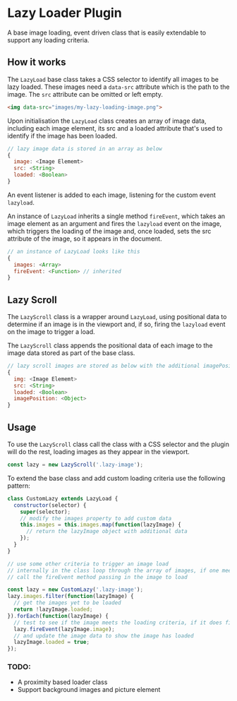 # Lazy Loader Plugin

A base image loading, event driven class that is easily extendable to support any loading criteria.

## How it works

The `LazyLoad` base class takes a CSS selector to identify all images to be lazy loaded. These images need a `data-src` attribute which is the path to the image. The `src` attribute can be omitted or left empty.

```html
<img data-src="images/my-lazy-loading-image.png">
```

Upon initialisation the `LazyLoad` class creates an array of image data, including each image element, its src and a loaded attribute that's used to identify if the image has been loaded.

```javascript
// lazy image data is stored in an array as below
{
  image: <Image Elememt>
  src: <String>
  loaded: <Boolean>
}
```

An event listener is added to each image, listening for the custom event `lazyload`.

An instance of `LazyLoad` inherits a single method `fireEvent`, which takes an image element as an argument and fires the `lazyload` event on the image, which triggers the loading of the image and, once loaded, sets the src attribute of the image, so it appears in the document.

```javascript
// an instance of LazyLoad looks like this
{
  images: <Array>
  fireEvent: <Function> // inherited
}
```

## Lazy Scroll

The `LazyScroll` class is a wrapper around `LazyLoad`, using positional data to determine if an image is in the viewport and, if so, firing the `lazyload` event on the image to trigger a load.

The `LazyScroll` class appends the positional data of each image to the image data stored as part of the base class.

```javascript
// lazy scroll images are stored as below with the additional imagePosition property
{
  img: <Image Elememt>
  src: <String>
  loaded: <Boolean>
  imagePosition: <Object>
}
```

## Usage

To use the `LazyScroll` class call the class with a CSS selector and the plugin will do the rest, loading images as they appear in the viewport.

```javascript
const lazy = new LazyScroll('.lazy-image');
```

To extend the base class and add custom loading criteria use the following pattern:

```javascript
class CustomLazy extends LazyLoad {
  constructor(selector) {
    super(selector);
    // modify the images property to add custom data 
    this.images = this.images.map(function(lazyImage) {
      // return the lazyImage object with additional data
    });
  }
}

// use some other criteria to trigger an image load
// internally in the class loop through the array of images, if one meets the criteria to load
// call the fireEvent method passing in the image to load

const lazy = new CustomLazy('.lazy-image');
lazy.images.filter(function(lazyImage) {
  // get the images yet to be loaded
  return !lazyImage.loaded;
}).forEach(function(lazyImage) {
  // test to see if the image meets the loading criteria, if it does fire the event
  lazy.fireEvent(lazyImage.image);
  // and update the image data to show the image has loaded
  lazyImage.loaded = true;
});
```

### TODO:
* A proximity based loader class
* Support background images and picture element
